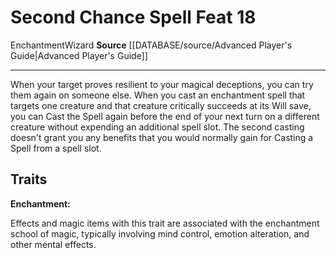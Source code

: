 ﻿---
actions: null
cost: null
element: null
feat: Second Chance Spell
frequency: null
heighten_level: null
id: '1842'
level: '18'
name: Second Chance Spell
prerequisite: null
rarity: Common
requirement: null
rus_type_level: null
school: Enchantment
source: '[[DATABASE/source/Advanced Player''s Guide|Advanced Player''s Guide]]'
subcategory: null
trait:
- '[[DATABASE/trait/Enchantment|Enchantment]]'
- '[[DATABASE/trait/Wizard|Wizard]]'
trigger: null
type: Feat

---
# Second Chance Spell <span class="item-type">Feat 18</span>

<span class="item-trait">Enchantment</span><span class="item-trait">Wizard</span>
**Source** [[DATABASE/source/Advanced Player's Guide|Advanced Player's Guide]]

---
When your target proves resilient to your magical deceptions, you can try them again on someone else. When you cast an enchantment spell that targets one creature and that creature critically succeeds at its Will save, you can Cast the Spell again before the end of your next turn on a different creature without expending an additional spell slot. The second casting doesn't grant you any benefits that you would normally gain for Casting a Spell from a spell slot.

## Traits

**Enchantment:**

Effects and magic items with this trait are associated with the enchantment school of magic, typically involving mind control, emotion alteration, and other mental effects.